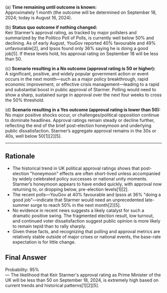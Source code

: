 (a) **Time remaining until outcome is known:**  
Approximately 1 month (the outcome will be determined on September 18, 2024; today is August 16, 2024).

(b) **Status quo outcome if nothing changed:**  
Keir Starmer’s approval rating, as tracked by major pollsters and summarized by the Politico Poll of Polls, is currently well below 50% and declining. As of early August, YouGov reported 40% favourable and 49% unfavourable[2], and Ipsos found only 36% saying he is doing a good job[5]. If these levels hold, his approval rating on September 18 will be less than 50.

(c) **Scenario resulting in a No outcome (approval rating is 50 or higher):**  
A significant, positive, and widely popular government action or event occurs in the next month—such as a major policy breakthrough, rapid economic improvement, or effective crisis management—leading to a rapid and substantial boost in public approval of Starmer. Polling would need to show a sharp, sustained surge in approval over the next four weeks to cross the 50% threshold.

(d) **Scenario resulting in a Yes outcome (approval rating is lower than 50):**  
No major positive shocks occur, or challenges/political opposition continue to dominate headlines. Approval ratings remain steady or decline further, reflecting the end of the brief post-election honeymoon and underlying public dissatisfaction. Starmer’s aggregate approval remains in the 30s or 40s, well below 50[1][2][5].

---

## Rationale

- The historical trend in UK political approval ratings shows that post-election "honeymoon" effects are often short-lived unless accompanied by widely celebrated policy successes or national unity moments. Starmer’s honeymoon appears to have ended quickly, with approval now returning to, or dropping below, pre-election levels[1][2].
- The recent polls—YouGov at 40% favourable and Ipsos at 36% "doing a good job"—indicate that Starmer would need an unprecedented late-summer surge to reach 50% in the next month[2][5].
- No evidence in recent news suggests a likely catalyst for such a dramatic positive swing. The fragmented election result, low turnout, and continued voter dissatisfaction suggest public opinion is more likely to remain tepid than to rally sharply.
- Given these facts, and recognizing that polling and approval metrics are relatively stable outside of major crises or national events, the base-rate expectation is for little change.

## Final Answer

Probability: 95%  
— The likelihood that Keir Starmer's approval rating as Prime Minister of the UK will be less than 50 on September 18, 2024, is extremely high based on current trends and historical patterns[1][2][5].